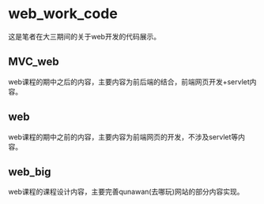 # web_work_code
这是笔者在大三期间的关于web开发的代码展示。

## MVC_web
web课程的期中之后的内容，主要内容为前后端的结合，前端网页开发+servlet内容。

## web
web课程的期中之前的内容，主要内容为前端网页的开发，不涉及servlet等内容。

## web_big
web课程的课程设计内容，主要完善qunawan(去哪玩)网站的部分内容实现。
